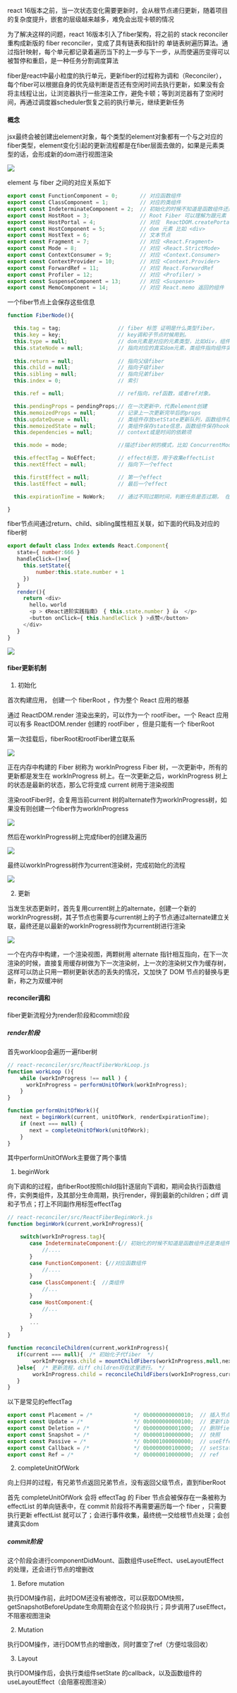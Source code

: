 react 16版本之前，当一次状态变化需要更新时，会从根节点递归更新，随着项目的复杂度提升，嵌套的层级越来越多，难免会出现卡顿的情况

为了解决这样的问题，react 16版本引入了fiber架构，将之前的 stack reconciler 重构成新版的 fiber reconciler，变成了具有链表和指针的 单链表树遍历算法。通过指针映射，每个单元都记录着遍历当下的上一步与下一步，从而使遍历变得可以被暂停和重启，是一种任务分割调度算法

fiber是react中最小粒度的执行单元，更新fiber的过程称为调和（Reconciler），每个fiber可以根据自身的优先级判断是否还有空闲时间去执行更新，如果没有会将主线程让出，让浏览器执行一些渲染工作，避免卡顿；等到浏览器有了空闲时间，再通过调度器scheduler恢复之前的执行单元，继续更新任务

#### 概念

jsx最终会被创建出element对象，每个类型的element对象都有一个与之对应的fiber类型，element变化引起的更新流程都是在fiber层面去做的，如果是元素类型的话，会形成新的dom进行视图渲染

![](https://p9-juejin.byteimg.com/tos-cn-i-k3u1fbpfcp/0a90368f24f0477aaf0d446a8f6736db~tplv-k3u1fbpfcp-watermark.awebp)

element 与 fiber 之间的对应关系如下

```js
export const FunctionComponent = 0;       // 对应函数组件
export const ClassComponent = 1;          // 对应的类组件
export const IndeterminateComponent = 2;  // 初始化的时候不知道是函数组件还是类组件 
export const HostRoot = 3;                // Root Fiber 可以理解为跟元素 ， 通过reactDom.render()产生的根元素
export const HostPortal = 4;              // 对应  ReactDOM.createPortal 产生的 Portal 
export const HostComponent = 5;           // dom 元素 比如 <div>
export const HostText = 6;                // 文本节点
export const Fragment = 7;                // 对应 <React.Fragment> 
export const Mode = 8;                    // 对应 <React.StrictMode>   
export const ContextConsumer = 9;         // 对应 <Context.Consumer>
export const ContextProvider = 10;        // 对应 <Context.Provider>
export const ForwardRef = 11;             // 对应 React.ForwardRef
export const Profiler = 12;               // 对应 <Profiler/ >
export const SuspenseComponent = 13;      // 对应 <Suspense>
export const MemoComponent = 14;          // 对应 React.memo 返回的组件
```

一个fiber节点上会保存这些信息

```js
function FiberNode(){

  this.tag = tag;                  // fiber 标签 证明是什么类型fiber。
  this.key = key;                  // key调和子节点时候用到。 
  this.type = null;                // dom元素是对应的元素类型，比如div，组件指向组件对应的类或者函数。  
  this.stateNode = null;           // 指向对应的真实dom元素，类组件指向组件实例，可以被ref获取。
 
  this.return = null;              // 指向父级fiber
  this.child = null;               // 指向子级fiber
  this.sibling = null;             // 指向兄弟fiber 
  this.index = 0;                  // 索引

  this.ref = null;                 // ref指向，ref函数，或者ref对象。

  this.pendingProps = pendingProps;// 在一次更新中，代表element创建
  this.memoizedProps = null;       // 记录上一次更新完毕后的props
  this.updateQueue = null;         // 类组件存放setState更新队列，函数组件存放
  this.memoizedState = null;       // 类组件保存state信息，函数组件保存hooks信息，dom元素为null
  this.dependencies = null;        // context或是时间的依赖项

  this.mode = mode;                //描述fiber树的模式，比如 ConcurrentMode 模式

  this.effectTag = NoEffect;       // effect标签，用于收集effectList
  this.nextEffect = null;          // 指向下一个effect

  this.firstEffect = null;         // 第一个effect
  this.lastEffect = null;          // 最后一个effect

  this.expirationTime = NoWork;    // 通过不同过期时间，判断任务是否过期， 在v17版本用lane表示。

}
```

fiber节点间通过return、child、sibling属性相互关联，如下面的代码及对应的fiber树

```js
export default class Index extends React.Component{
   state={ number:666 } 
   handleClick=()=>{
     this.setState({
         number:this.state.number + 1
     })
   }
   render(){
     return <div>
       hello，world
       <p > 《React进阶实践指南》 { this.state.number } 👍  </p>
       <button onClick={ this.handleClick } >点赞</button>
     </div>
   }
}
```

![](https://p1-juejin.byteimg.com/tos-cn-i-k3u1fbpfcp/4bdf7dc554e54197a98bbc9be5b191b2~tplv-k3u1fbpfcp-watermark.awebp)

#### fiber更新机制

1. 初始化

首次构建应用， 创建一个 fiberRoot ，作为整个 React 应用的根基

通过 ReactDOM.render 渲染出来的，可以作为一个 rootFiber。一个 React 应用可以有多 ReactDOM.render 创建的 rootFiber ，但是只能有一个 fiberRoot

第一次挂载后，fiberRoot和rootFiber建立联系

![](https://p1-juejin.byteimg.com/tos-cn-i-k3u1fbpfcp/cb68640d39914c03bc77ea15616c7918~tplv-k3u1fbpfcp-watermark.awebp)

正在内存中构建的 Fiber 树称为 workInProgress Fiber 树，一次更新中，所有的更新都是发生在 workInProgress 树上。在一次更新之后，workInProgress 树上的状态是最新的状态，那么它将变成 current 树用于渲染视图

渲染rootFiber时，会复用当前current 树的alternate作为workInProgress树，如果没有则创建一个fiber作为workInProgress

![](https://p6-juejin.byteimg.com/tos-cn-i-k3u1fbpfcp/9a7f5a9b77ff45febd8e255fcba1ba3a~tplv-k3u1fbpfcp-watermark.awebp)

然后在workInProgress树上完成fiber的创建及遍历

![](https://p9-juejin.byteimg.com/tos-cn-i-k3u1fbpfcp/cda0522c0c85435494ccf3a3ea587baa~tplv-k3u1fbpfcp-watermark.awebp)

最终以workInProgress树作为current渲染树，完成初始化的流程

![](https://p9-juejin.byteimg.com/tos-cn-i-k3u1fbpfcp/907fb4f6768842438e0df7f083adc4b6~tplv-k3u1fbpfcp-watermark.awebp)

2. 更新

当发生状态更新时，首先复用current树上的alternate，创建一个新的workInProgress树，其子节点也需要与current树上的子节点通过alternate建立关联，最终还是以最新的workInProgress树作为current树进行渲染

![](https://p3-juejin.byteimg.com/tos-cn-i-k3u1fbpfcp/ff00ce5f2db0430c841ea3a01754542e~tplv-k3u1fbpfcp-watermark.awebp)

一个在内存中构建，一个渲染视图，两颗树用 alternate 指针相互指向，在下一次渲染的时候，直接复用缓存树做为下一次渲染树，上一次的渲染树又作为缓存树，这样可以防止只用一颗树更新状态的丢失的情况，又加快了 DOM 节点的替换与更新，称之为双缓冲树

#### reconciler调和

fiber更新流程分为render阶段和commit阶段

##### render阶段

首先workloop会遍历一遍fiber树

```js
// react-reconciler/src/ReactFiberWorkLoop.js
function workLoop (){
    while (workInProgress !== null ) {
      workInProgress = performUnitOfWork(workInProgress);
    }
}

function performUnitOfWork(){
    next = beginWork(current, unitOfWork, renderExpirationTime);
    if (next === null) {
       next = completeUnitOfWork(unitOfWork);
    }
}
```

其中performUnitOfWork主要做了两个事情

1. beginWork

向下调和的过程，由fiberRoot按照child指针逐层向下调和，期间会执行函数组件，实例类组件，及其部分生命周期，执行render，得到最新的children；diff 调和子节点；打上不同副作用标签effectTag

```js
// react-reconciler/src/ReactFiberBeginWork.js
function beginWork(current,workInProgress){

    switch(workInProgress.tag){
       case IndeterminateComponent:{// 初始化的时候不知道是函数组件还是类组件 
           //....
       }
       case FunctionComponent: {//对应函数组件
           //....
       }
       case ClassComponent:{  //类组件
           //...
       }
       case HostComponent:{
           //...  
       }
       ...
    }
}

function reconcileChildren(current,workInProgress){
   if(current === null){  /* 初始化子代fiber  */
        workInProgress.child = mountChildFibers(workInProgress,null,nextChildren,renderExpirationTime)
   }else{  /* 更新流程，diff children将在这里进行。 */
        workInProgress.child = reconcileChildFibers(workInProgress,current.child,nextChildren,renderExpirationTime)
   }
}
```

以下是常见的effectTag

```js
export const Placement = /*             */ 0b0000000000010;  // 插入节点
export const Update = /*                */ 0b0000000000100;  // 更新fiber
export const Deletion = /*              */ 0b0000000001000;  // 删除fiebr
export const Snapshot = /*              */ 0b0000100000000;  // 快照
export const Passive = /*               */ 0b0001000000000;  // useEffect的副作用
export const Callback = /*              */ 0b0000000100000;  // setState的 callback
export const Ref = /*                   */ 0b0000010000000;  // ref
```

2. completeUnitOfWork

向上归并的过程，有兄弟节点返回兄弟节点，没有返回父级节点，直到fiberRoot

首先 completeUnitOfWork 会将 effectTag 的 Fiber 节点会被保存在一条被称为 effectList 的单向链表中，在 commit 阶段将不再需要遍历每一个 fiber ，只需要执行更新 effectList 就可以了；会进行事件收集，最终统一交给根节点处理；会创建真实dom

##### commit阶段

这个阶段会进行componentDidMount、函数组件useEffect、useLayoutEffect的处理，还会进行节点的增删改

1. Before mutation

执行DOM操作前，此时DOM还没有被修改，可以获取DOM快照，getSnapshotBeforeUpdate生命周期会在这个阶段执行；异步调用了useEffect，不阻塞视图渲染

2. Mutation

执行DOM操作，进行DOM节点的增删改，同时置空了ref（方便垃圾回收）

3. Layout

执行DOM操作后，会执行类组件setState 的callback，以及函数组件的useLayoutEffect（会阻塞视图渲染）